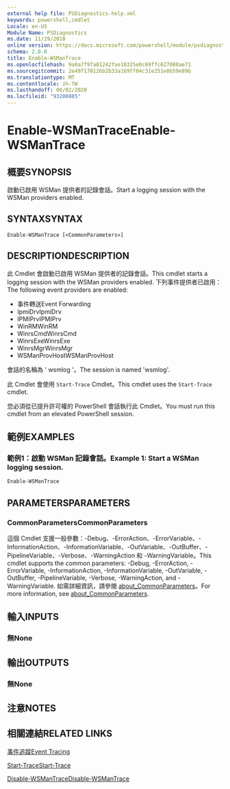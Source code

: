 ```yaml
---
external help file: PSDiagnostics-help.xml
keywords: powershell,cmdlet
Locale: en-US
Module Name: PSDiagnostics
ms.date: 11/29/2018
online version: https://docs.microsoft.com/powershell/module/psdiagnostics/enable-wsmantrace?view=powershell-7.1&WT.mc_id=ps-gethelp
schema: 2.0.0
title: Enable-WSManTrace
ms.openlocfilehash: 9a0a7f9fa81242fae10325e0c69ffc627088ae71
ms.sourcegitcommit: 2e497178126b2b33a169ff04c31e251e0b59e89b
ms.translationtype: MT
ms.contentlocale: zh-TW
ms.lasthandoff: 06/02/2020
ms.locfileid: "93200885"
---
```

# <span data-ttu-id="90ef8-103">Enable-WSManTrace</span><span class="sxs-lookup"><span data-stu-id="90ef8-103">Enable-WSManTrace</span></span>

## <span data-ttu-id="90ef8-104">概要</span><span class="sxs-lookup"><span data-stu-id="90ef8-104">SYNOPSIS</span></span>
<span data-ttu-id="90ef8-105">啟動已啟用 WSMan 提供者的記錄會話。</span><span class="sxs-lookup"><span data-stu-id="90ef8-105">Start a logging session with the WSMan providers enabled.</span></span>

## <span data-ttu-id="90ef8-106">SYNTAX</span><span class="sxs-lookup"><span data-stu-id="90ef8-106">SYNTAX</span></span>

```
Enable-WSManTrace [<CommonParameters>]
```

## <span data-ttu-id="90ef8-107">DESCRIPTION</span><span class="sxs-lookup"><span data-stu-id="90ef8-107">DESCRIPTION</span></span>
<span data-ttu-id="90ef8-108">此 Cmdlet 會啟動已啟用 WSMan 提供者的記錄會話。</span><span class="sxs-lookup"><span data-stu-id="90ef8-108">This cmdlet starts a logging session with the WSMan providers enabled.</span></span> <span data-ttu-id="90ef8-109">下列事件提供者已啟用：</span><span class="sxs-lookup"><span data-stu-id="90ef8-109">The following event providers are enabled:</span></span>

- <span data-ttu-id="90ef8-110">事件轉送</span><span class="sxs-lookup"><span data-stu-id="90ef8-110">Event Forwarding</span></span>
- <span data-ttu-id="90ef8-111">IpmiDrv</span><span class="sxs-lookup"><span data-stu-id="90ef8-111">IpmiDrv</span></span>
- <span data-ttu-id="90ef8-112">IPMIPrv</span><span class="sxs-lookup"><span data-stu-id="90ef8-112">IPMIPrv</span></span>
- <span data-ttu-id="90ef8-113">WinRM</span><span class="sxs-lookup"><span data-stu-id="90ef8-113">WinRM</span></span>
- <span data-ttu-id="90ef8-114">WinrsCmd</span><span class="sxs-lookup"><span data-stu-id="90ef8-114">WinrsCmd</span></span>
- <span data-ttu-id="90ef8-115">WinrsExe</span><span class="sxs-lookup"><span data-stu-id="90ef8-115">WinrsExe</span></span>
- <span data-ttu-id="90ef8-116">WinrsMgr</span><span class="sxs-lookup"><span data-stu-id="90ef8-116">WinrsMgr</span></span>
- <span data-ttu-id="90ef8-117">WSManProvHost</span><span class="sxs-lookup"><span data-stu-id="90ef8-117">WSManProvHost</span></span>

<span data-ttu-id="90ef8-118">會話的名稱為 ' wsmlog '。</span><span class="sxs-lookup"><span data-stu-id="90ef8-118">The session is named 'wsmlog'.</span></span>

<span data-ttu-id="90ef8-119">此 Cmdlet 會使用 `Start-Trace` Cmdlet。</span><span class="sxs-lookup"><span data-stu-id="90ef8-119">This cmdlet uses the `Start-Trace` cmdlet.</span></span>

<span data-ttu-id="90ef8-120">您必須從已提升許可權的 PowerShell 會話執行此 Cmdlet。</span><span class="sxs-lookup"><span data-stu-id="90ef8-120">You must run this cmdlet from an elevated PowerShell session.</span></span>

## <span data-ttu-id="90ef8-121">範例</span><span class="sxs-lookup"><span data-stu-id="90ef8-121">EXAMPLES</span></span>

### <span data-ttu-id="90ef8-122">範例1：啟動 WSMan 記錄會話。</span><span class="sxs-lookup"><span data-stu-id="90ef8-122">Example 1: Start a WSMan logging session.</span></span>

```powershell
Enable-WSManTrace
```

## <span data-ttu-id="90ef8-123">PARAMETERS</span><span class="sxs-lookup"><span data-stu-id="90ef8-123">PARAMETERS</span></span>

### <span data-ttu-id="90ef8-124">CommonParameters</span><span class="sxs-lookup"><span data-stu-id="90ef8-124">CommonParameters</span></span>

<span data-ttu-id="90ef8-125">這個 Cmdlet 支援一般參數：-Debug、-ErrorAction、-ErrorVariable、-InformationAction、-InformationVariable、-OutVariable、-OutBuffer、-PipelineVariable、-Verbose、-WarningAction 和 -WarningVariable。</span><span class="sxs-lookup"><span data-stu-id="90ef8-125">This cmdlet supports the common parameters: -Debug, -ErrorAction, -ErrorVariable, -InformationAction, -InformationVariable, -OutVariable, -OutBuffer, -PipelineVariable, -Verbose, -WarningAction, and -WarningVariable.</span></span> <span data-ttu-id="90ef8-126">如需詳細資訊，請參閱 [about_CommonParameters](https://go.microsoft.com/fwlink/?LinkID=113216)。</span><span class="sxs-lookup"><span data-stu-id="90ef8-126">For more information, see [about_CommonParameters](https://go.microsoft.com/fwlink/?LinkID=113216).</span></span>

## <span data-ttu-id="90ef8-127">輸入</span><span class="sxs-lookup"><span data-stu-id="90ef8-127">INPUTS</span></span>

### <span data-ttu-id="90ef8-128">無</span><span class="sxs-lookup"><span data-stu-id="90ef8-128">None</span></span>

## <span data-ttu-id="90ef8-129">輸出</span><span class="sxs-lookup"><span data-stu-id="90ef8-129">OUTPUTS</span></span>

### <span data-ttu-id="90ef8-130">無</span><span class="sxs-lookup"><span data-stu-id="90ef8-130">None</span></span>

## <span data-ttu-id="90ef8-131">注意</span><span class="sxs-lookup"><span data-stu-id="90ef8-131">NOTES</span></span>

## <span data-ttu-id="90ef8-132">相關連結</span><span class="sxs-lookup"><span data-stu-id="90ef8-132">RELATED LINKS</span></span>

[<span data-ttu-id="90ef8-133">事件追蹤</span><span class="sxs-lookup"><span data-stu-id="90ef8-133">Event Tracing</span></span>](/windows/desktop/ETW/event-tracing-portal)

[<span data-ttu-id="90ef8-134">Start-Trace</span><span class="sxs-lookup"><span data-stu-id="90ef8-134">Start-Trace</span></span>](start-trace.md)

[<span data-ttu-id="90ef8-135">Disable-WSManTrace</span><span class="sxs-lookup"><span data-stu-id="90ef8-135">Disable-WSManTrace</span></span>](Disable-WSManTrace.md)

